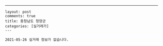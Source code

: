 ---
    layout: post
    comments: true
    title: 충청남도 청양군
    categories: [실거래가]
    ---

    2021-05-26 실거래 정보가 없습니다.

    